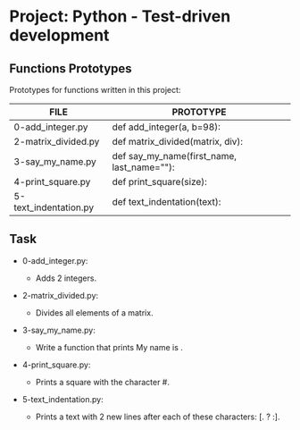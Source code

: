 # Project: Python - Test-driven development
## Functions Prototypes
Prototypes for functions written in this project:

| FILE  | PROTOTYPE | 
 | ------------- | ------------- |
|0-add_integer.py|def add_integer(a, b=98):|
|2-matrix_divided.py|def matrix_divided(matrix, div):|
|3-say_my_name.py|def say_my_name(first_name, last_name=""):|
|4-print_square.py|def print_square(size):|
|5-text_indentation.py|def text_indentation(text):|

## Task
- 0-add_integer.py:
	- Adds 2 integers.

- 2-matrix_divided.py:
  - Divides all elements of a matrix.

- 3-say_my_name.py:
  - Write a function that prints My name is <first name> <last name>.
  
- 4-print_square.py:
	- Prints a square with the character #.
  
- 5-text_indentation.py:
	- Prints a text with 2 new lines after each of these characters: [. ? :].
